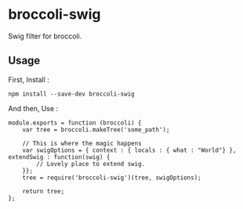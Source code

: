 broccoli-swig
=============

Swig filter for broccoli.

## Usage

First, Install :

    npm install --save-dev broccoli-swig
    
And then, Use :

    module.exports = function (broccoli) {
        var tree = broccoli.makeTree('some_path');
        
        // This is where the magic happens
        var swigOptions = { context : { locals : { what : "World"} }, extendSwig : function(swig) {
            // Lovely place to extend swig.
        }};
    	tree = require('broccoli-swig')(tree, swigOptions);
        
        return tree;
    };
